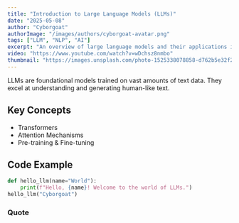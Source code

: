 ```yaml
---
title: "Introduction to Large Language Models (LLMs)"
date: "2025-05-08"
author: "Cyborgoat"
authorImage: "/images/authors/cyborgoat-avatar.png"
tags: ["LLM", "NLP", "AI"]
excerpt: "An overview of large language models and their applications in NLP."
video: "https://www.youtube.com/watch?v=wDchsz8nmbo"
thumbnail: "https://images.unsplash.com/photo-1525338078858-d762b5e32f2c?crop=entropy&cs=tinysrgb&fit=max&fm=jpg&ixid=M3wyMDg4MDd8MHwxfHNlYXJjaHwyfHxhaXxlbnwwfHx8fDE3NDY4MDQwNDN8MA&ixlib=rb-4.1.0&q=80&w=1080"
---
```


LLMs are foundational models trained on vast amounts of text data. They excel at understanding and generating human-like
text.

## Key Concepts

- Transformers
- Attention Mechanisms
- Pre-training & Fine-tuning

## Code Example

```python
def hello_llm(name="World"):
    print(f"Hello, {name}! Welcome to the world of LLMs.")
hello_llm("Cyborgoat")
```

### Quote